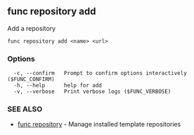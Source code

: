 ## func repository add

Add a repository

```
func repository add <name> <url>
```

### Options

```
  -c, --confirm   Prompt to confirm options interactively ($FUNC_CONFIRM)
  -h, --help      help for add
  -v, --verbose   Print verbose logs ($FUNC_VERBOSE)
```

### SEE ALSO

* [func repository](func_repository.md)	 - Manage installed template repositories

